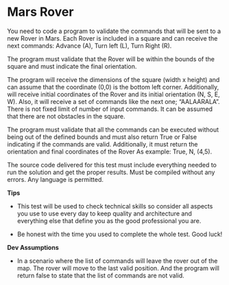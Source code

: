 # Mars Rover

You need to code a program to validate the commands that will be sent to a new Rover in Mars.
Each Rover is included in a square and can receive the next commands: Advance (A), Turn left (L), Turn Right (R). 

The program must validate that the Rover will be within the bounds of the square and must indicate the final orientation. 

The program will receive the dimensions of the square (width x height) and can assume that the coordinate (0,0) is the bottom left corner. 
Additionally, will receive initial coordinates of the Rover and its initial orientation (N, S, E, W). Also, it will receive a set of commands like the next one; “AALAARALA”. There is not fixed limit of number of input commands. It can be assumed that there are not obstacles in the square. 

The program must validate that all the commands can be executed without being out of the defined bounds and must also return True or False indicating if the commands are valid. Additionally, it must return the orientation and final coordinates of the Rover As example: True, N, (4,5). 

The source code delivered for this test must include everything needed to run the solution and get the proper results. Must be compiled without any errors. Any language is permitted. 

**Tips** 

* This test will be used to check technical skills so consider all aspects you use to use every day to keep quality and architecture and everything else that define you as the good professional you are. 

* Be honest with the time you used to complete the whole test. Good luck!

**Dev Assumptions**

* In a scenario where the list of commands will leave the rover out of the map. The rover will move to the last valid position. And the program will return false to state that the list of commands are not valid. 